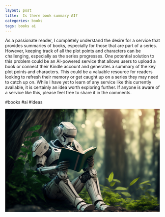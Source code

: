 ```yaml
---
layout: post
title:  Is there book summary AI?
categories: books
tags: books ai 
---
```


As a passionate reader, I completely understand the desire for a service that provides summaries of books, especially for those that are part of a series. However, keeping track of all the plot points and characters can be challenging, especially as the series progresses. One potential solution to this problem could be an AI-powered service that allows users to upload a book or connect their Kindle account and generates a summary of the key plot points and characters. This could be a valuable resource for readers looking to refresh their memory or get caught up on a series they may need to catch up on. While I have yet to learn of any service like this currently available, it is certainly an idea worth exploring further. If anyone is aware of a service like this, please feel free to share it in the comments.

#books #ai #ideas

![Robot reading a book in a forest](/assets/images/robot_reading_a_book_in_forest.png)

